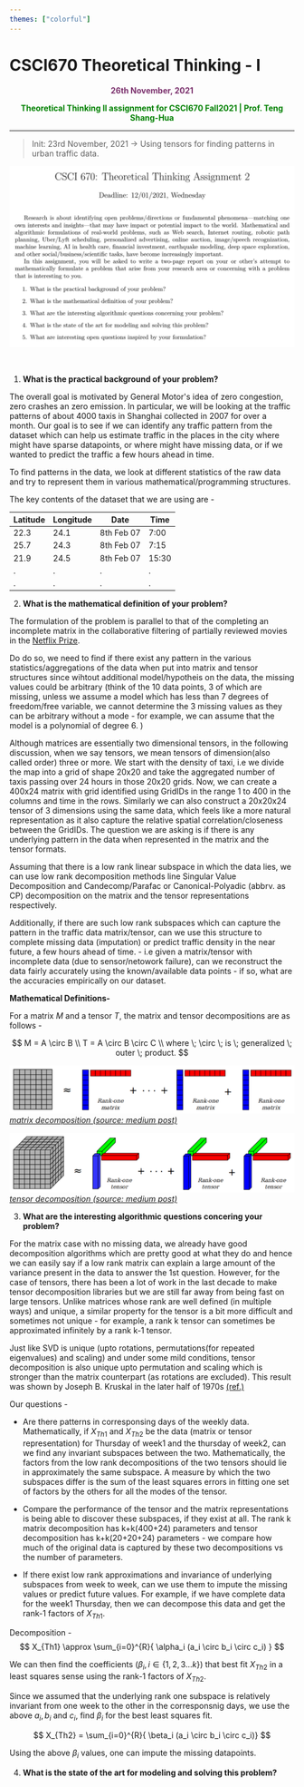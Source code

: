 ```yaml
---
themes: ["colorful"]
---
```


# CSCI670 Theoretical Thinking - I
<p style="text-align:center; color:#7A306C"> <b>26th November, 2021</b> </p>

<p style='text-align:center;color:green'><b> 
Theoretical Thinking II assignment for CSCI670 Fall2021 | Prof. Teng Shang-Hua
</b></p>

---

> Init: 23rd November, 2021 ->  Using tensors for finding patterns in urban traffic data.

![](q.png)


&nbsp;


1. **What is the practical background of your problem?**

 The overall goal is motivated by General Motor's idea of zero congestion, zero crashes an zero emission. In particular, we will be looking at the traffic patterns of about 4000 taxis in Shanghai collected in 2007 for over a month. Our goal is to see if we can identify any traffic pattern from the dataset which can help us estimate traffic in the places in the city where might have sparse datapoints, or where might have missing data, or if we wanted to predict the traffic a few hours ahead in time. 

To find patterns in the data, we look at different statistics of the raw data and try to represent them in various mathematical/programming structures.

The key contents of the dataset that we are using are - 

| Latitude 	| Longitude | Date		| Time	|
|----------	|-----------|-----------|-------|
|22.3		|24.1		|8th Feb 07	| 7:00	|
|25.7		|24.3		|8th Feb 07	| 7:15	|
|21.9		|24.5		|8th Feb 07	| 15:30	|	
| . 		| .	 		|. 			| . 	|	
| . 		| .	 		|. 			| . 	|	


2. **What is the mathematical definition of your problem?**

The formulation of the problem is parallel to that of the completing an incomplete matrix in the collaborative filtering of partially reviewed movies in the [Netflix Prize](https://en.wikipedia.org/wiki/Netflix_Prize).

Do do so, we need to find if there exist any pattern in the various statistics/aggregations of the data when put into matrix and tensor structures since wihtout additional model/hypotheis on the data, the missing values could be arbitrary (think of the 10 data points, 3 of which are missing, unless we assume a model which has less than 7 degrees of freedom/free variable, we cannot determine the 3 missing values as they can be arbitrary without a mode - for example, we can assume that the model is a polynomial of degree 6. )

 Although matrices are essentially two dimensional tensors, in the following discussion, when we say tensors, we mean tensors of dimension(also called order) three or more. We start with the density of taxi, i.e we divide the map into a grid of shape 20x20 and take the aggregated number of taxis passing over 24 hours in those 20x20 grids. Now, we can create a 400x24 matrix with grid identified using GridIDs in the range 1 to 400 in the columns and time in the rows. Similarly we can also construct a 20x20x24 tensor of 3 dimensions using the same data, which feels like a more natural representation as it also capture the relative spatial correlation/closeness between the GridIDs. The question we are asking is if there is any underlying pattern in the data when represented in the matrix and the tensor formats. 

Assuming that there is a low rank linear subspace in which the data lies, we can use low rank decomposition methods line Singular Value Decomposition and Candecomp/Parafac or Canonical-Polyadic (abbrv. as CP) decomposition on the matrix and the tensor representations respectively. 

Additionally, if there are such low rank subspaces which can capture the pattern in the traffic data matrix/tensor, can we use this structure to complete missing data (imputation) or predict traffic density in the near future, a few hours ahead of time. - i.e given a matrix/tensor with incomplete data (due to sensor/netowork failure), can we reconstruct the data fairly accurately using the known/available data points - if so, what are the accuracies empirically on our dataset.


__Mathematical Definitions-__ 

For a matrix $M$ and a tensor $T$, the matrix and tensor decompositions are as follows - 

$$
 M = A \circ B \\
 T = A \circ B \circ C
 \\
 where \; \circ \; is \; generalized \; outer \; product.
$$


![](matrix-decomp.png)
*[matrix decomposition (source: medium post)](https://medium.com/@mohammadbashiri93/tensor-decomposition-in-python-f1aa2f9adbf4)*

![](tensor-decomp.png)
*[tensor decomposition (source: medium post)](https://medium.com/@mohammadbashiri93/tensor-decomposition-in-python-f1aa2f9adbf4)*



3. **What are the interesting algorithmic questions concering your problem?**

For the matrix case with no missing data, we already have good decomposition algorithms which are pretty good at what they do and hence we can easily say if a low rank matrix can explain a large amount of the variance present in the data to answer the 1st question. However, for the case of tensors, there has been a lot of work in the last decade to make tensor decomposition libraries but we are still far away from being fast on large tensors. Unlike matrices whose rank are well defined (in multiple ways) and unique, a similar property for the tensor is a bit more difficult and sometimes not unique - for example, a rank k tensor can sometimes be approximated infinitely by a rank k-1 tensor. 

Just like SVD is unique (upto rotations, permutations(for repeated eigenvalues) and scaling)  and under some mild conditions, tensor decomposition is also unique upto permutation and scaling which is stronger than the matrix counterpart (as rotations are excluded). This result was shown by Joseph B. Kruskal in the later half of 1970s [(ref.)](https://www.sciencedirect.com/science/article/pii/0024379577900696)

Our questions - 

- Are there patterns in corresponsing days of the weekly data. 
Mathematically, if $X_{Th1}$ and $X_{Th2}$ be the data (matrix or tensor representation) for Thursday of week1 and the thursday of week2, can we find any invariant subspaces between the two.
Mathematically, the factors from the low rank decompositions of the two tensors should lie in approximately the same subspace. A measure by which the two subspaces differ is the sum of the least squares errors in fitting one set of factors by the others for all the modes of the tensor.

- Compare the performance of the tensor and the matrix representations is being able to discover these subspaces, if they exist at all. The rank k matrix decomposition has k+k(400+24) parameters and tensor decomposition has k+k(20+20+24) parameters - we compare how much of the original data is captured by these two decompositions vs the number of parameters.

- If there exist low rank approximations and invariance of underlying subspaces from week to week, can we use them to impute the missing values or predict future values. For example, if we have complete data for the week1 Thursday, then we can decompose this data and get the rank-1 factors of $X_{Th1}$. 

Decomposition - 
$$
	X_{Th1} \approx \sum_{i=0}^{R}{ \alpha_i (a_i \circ b_i \circ c_i) }
$$

We can then find the coefficients ($\beta_i, i \in \{ 1,2,3...k\}$) that best fit $X_{Th2}$ in a least squares sense using the rank-1 factors of $X_{Th2}$.  

Since we assumed that the underlying rank one subspace is relatively invariant from one week to the other in the corresponsnig days, we use the above $a_i, b_i$ and $c_i$, find $\beta_i$ for the best least squares fit.

$$
	X_{Th2} = \sum_{i=0}^{R}{ \beta_i (a_i \circ b_i \circ c_i)}
$$

Using the above $\beta_i$ values, one can impute the missing datapoints.


4. **What is the state of the art for modeling and solving this problem?**


